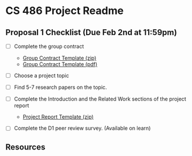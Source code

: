 # CS 486 Project Readme

## Proposal 1 Checklist (Due Feb 2nd at 11:59pm)
- [ ] Complete the group contract
  - [Group Contract Template (zip)](Proposal1/docs/project_group_contract.zip)
  - [Group Contract Template (pdf)](Proposal1/docs/f20_group_contract.pdf)
- [ ] Choose a project topic
- [ ] Find 5-7 research papers on the topic.
- [ ] Complete the Introduction and the Related Work sections of the project report
  - [Project Report Template (zip)](Proposal1/docs/project_report_template) 
- [ ] Complete the D1 peer review survey. (Available on learn)


## Resources

